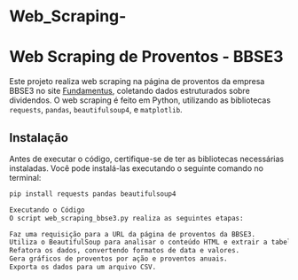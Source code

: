 # Web_Scraping-
# Web Scraping de Proventos - BBSE3

Este projeto realiza web scraping na página de proventos da empresa BBSE3 no site [Fundamentus](https://www.fundamentus.com.br/proventos.php?papel=BBSE3&tipo=2), coletando dados estruturados sobre dividendos. O web scraping é feito em Python, utilizando as bibliotecas `requests`, `pandas`, `beautifulsoup4`, e `matplotlib`.

## Instalação

Antes de executar o código, certifique-se de ter as bibliotecas necessárias instaladas. Você pode instalá-las executando o seguinte comando no terminal:

```bash
pip install requests pandas beautifulsoup4

Executando o Código
O script web_scraping_bbse3.py realiza as seguintes etapas:

Faz uma requisição para a URL da página de proventos da BBSE3.
Utiliza o BeautifulSoup para analisar o conteúdo HTML e extrair a tabela de proventos.
Refatora os dados, convertendo formatos de data e valores.
Gera gráficos de proventos por ação e proventos anuais.
Exporta os dados para um arquivo CSV.

